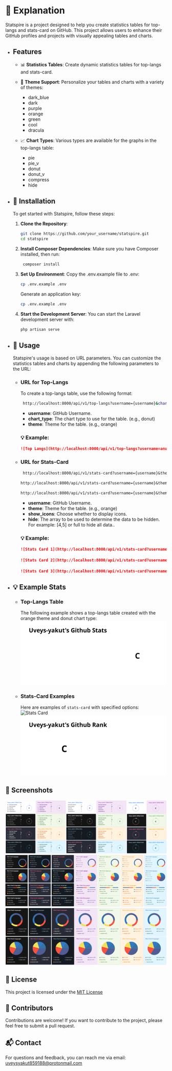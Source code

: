 # 🔐 Explanation

Statspire is a project designed to help you create statistics tables for top-langs and stats-card on GitHub. This project allows users to enhance their GitHub profiles and projects with visually appealing tables and charts.

 - ## Features

    - 📊 **Statistics Tables**: Create dynamic statistics tables for top-langs and stats-card.

    - 🎨 **Theme Support**: Personalize your tables and charts with a variety of themes:

      - dark_blue
      - dark
      - purple
      - orange
      - green
      - cool
      - dracula
    
    - 📈 **Chart Types**: Various types are available for the graphs in the top-langs table:

      - pie
      - pie_v
      - donut
      - donut_v
      - compress
      - hide

- ## 🚀 Installation

    To get started with Statspire, follow these steps:
    
    1. **Clone the Repository**:
    
       
       ```bash
       git clone https://github.com/your_username/statspire.git
       cd statspire
       ````
       
    2. **Install Composer Dependencies**:  Make sure you have Composer installed, then run:
    
       ```bash
        composer install
       ````

    3. **Set Up Environment**: Copy the .env.example file to .env:
    
       
       ```bash
       cp .env.example .env
       ````

       Generate an application key:

       ```bash 
       cp .env.example .env
       ````

    4. **Start the Development Server**: You can start the Laravel development server with:
    
       ```bash
       php artisan serve
       ````
- ## 🧰 Usage

    Statspire's usage is based on URL parameters. You can customize the statistics tables and charts by appending the following parameters to the URL:

    - ### URL for Top-Langs

       To create a top-langs table, use the following format:
       ```bash
        http://localhost:8000/api/v1/top-langs?username={username}&chart_type={chart_type}&theme={theme}
       ````

       - __username__: GitHub Username.
       - __chart_type__: The chart type to use for the table. (e.g., donut)
       - __theme__: Theme for the table. (e.g., orange)
       
      ### 💡 Example:
       ```markdown
      ![Top Langs](http://localhost:8000/api/v1/top-langs?username=anuraghazra&chart_type=donut&theme=orange)
      ````

    - ### URL for Stats-Card
       ```markdown 
        http://localhost:8000/api/v1/stats-card?username={username}&theme={theme}&show_icons={true}
       ````

       ```markdown
       http://localhost:8000/api/v1/stats-card?username={username}&theme={theme}&hide=[id1,id2,...]
       ````

       ```markdown
       http://localhost:8000/api/v1/stats-card?username={username}&theme={theme}&hide=full
       ````

       - __username__: GitHub Username.
       - __theme__: Theme for the table. (e.g., orange)
       - __show_icons__: Choose whether to display icons.
       - __hide__: The array to be used to determine the data to be hidden. For example: [4,5] or full to hide all data..

       ### 💡 Example:
       ```markdown
       ![Stats Card 1](http://localhost:8000/api/v1/stats-card?username=anuraghazra&theme=orange&show_icons=true)

       ![Stats Card 2](http://localhost:8000/api/v1/stats-card?username=anuraghazra&theme=orange&hide=[4,5])
        
       ![Stats Card 3](http://localhost:8000/api/v1/stats-card?username=anuraghazra&theme=orange&hide=full)
       ````

- ## 💡 Example Stats

    - ### Top-Langs Table

      The following example shows a top-langs table created with the orange theme and donut chart type:
      ![Example Stats Card](/public/assets/img/example/top_langs.svg)

    - ### Stats-Card Examples

      Here are examples of `stats-card` with specified options:
      ![Stats Card](/public/assets/img/example/stats_card.png)
      ![Stats Card Hide Chart](/public/assets/img/example/stats_card_hide.svg)

## 📸 Screenshots

![Stats Card](/public/assets/img/stats_card.png)
![Top Languages](/public/assets/img/top_langs.png)
![Top Languages Chart Type Vertical](/public/assets/img/top_langs_chart_type_v.png)

## 📜 License

This project is licensed under the [MIT License](LICENSE)

## 👥 Contributors

Contributions are welcome! If you want to contribute to the project, please feel free to submit a pull request.

## 📬 Contact

For questions and feedback, you can reach me via email: uveysyakut859188@protonmail.com
